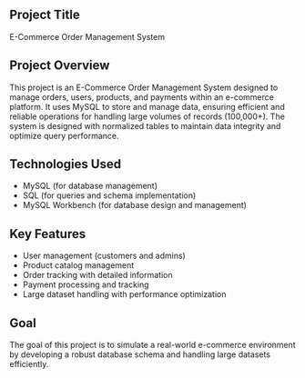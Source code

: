 ## **Project Title**
E-Commerce Order Management System

## **Project Overview**
This project is an E-Commerce Order Management System designed to manage orders, users, products, and payments within an e-commerce platform. It uses MySQL to store and manage data, ensuring efficient and reliable operations for handling large volumes of records (100,000+). The system is designed with normalized tables to maintain data integrity and optimize query performance.

## **Technologies Used**
- MySQL (for database management)
- SQL (for queries and schema implementation)
- MySQL Workbench (for database design and management)

## **Key Features**
- User management (customers and admins)
- Product catalog management
- Order tracking with detailed information
- Payment processing and tracking
- Large dataset handling with performance optimization

## **Goal**
The goal of this project is to simulate a real-world e-commerce environment by developing a robust database schema and handling large datasets efficiently.
